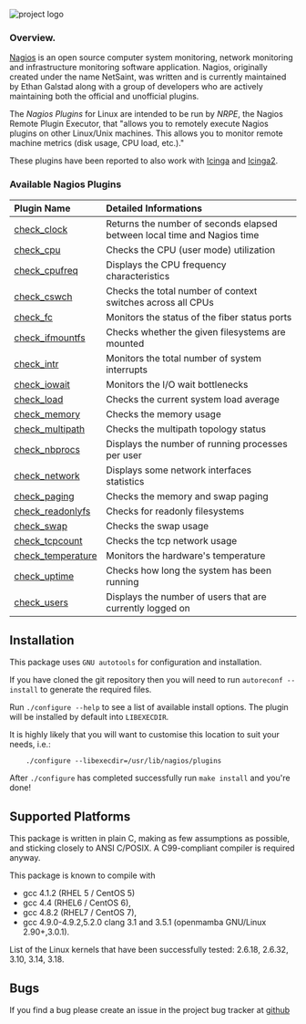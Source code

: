 ![project logo](https://madrisan.files.wordpress.com/2015/11/nagios-plugins-linux-logo-256.png)

### Overview.
[Nagios](http://www.nagios.org/) is an open source computer system monitoring, network monitoring and infrastructure monitoring software application. Nagios, originally created under the name NetSaint, was written and is currently maintained by Ethan Galstad along with a group of developers who are actively maintaining both the official and unofficial plugins.

The _Nagios Plugins_ for Linux are intended to be run by _NRPE_, the Nagios Remote Plugin Executor, that "allows you to remotely execute Nagios plugins on other Linux/Unix machines. This allows you to monitor remote machine metrics (disk usage, CPU load, etc.)."

These plugins have been reported to also work with 
[Icinga](https://www.icinga.org/) and
[Icinga2](https://www.icinga.org/icinga/icinga-2/).

### Available Nagios Plugins

| Plugin Name        | Detailed Informations   | 
|:------------------ |:----------------------- |
|[check_clock]       | Returns the number of seconds elapsed between local time and Nagios time | 
|[check_cpu]         | Checks the CPU (user mode) utilization     | 
|[check_cpufreq]     | Displays the CPU frequency characteristics |
|[check_cswch]       | Checks the total number of context switches across all CPUs |
|[check_fc]          | Monitors the status of the fiber status ports |
|[check_ifmountfs]   | Checks whether the given filesystems are mounted |
|[check_intr]        | Monitors the total number of system interrupts |
|[check_iowait]      | Monitors the I/O wait bottlenecks |
|[check_load]        | Checks the current system load average |
|[check_memory]      | Checks the memory usage |
|[check_multipath]   | Checks the multipath topology status |
|[check_nbprocs]     | Displays the number of running processes per user |
|[check_network]     | Displays some network interfaces statistics |
|[check_paging]      | Checks the memory and swap paging |
|[check_readonlyfs]  | Checks for readonly filesystems |
|[check_swap]        | Checks the swap usage |
|[check_tcpcount]    | Checks the tcp network usage |
|[check_temperature] | Monitors the hardware's temperature |
|[check_uptime]      | Checks how long the system has been running |
|[check_users]       | Displays the number of users that are currently logged on |

## Installation

This package uses `GNU autotools` for configuration and installation.

If you have cloned the git repository then you will need to run
`autoreconf --install` to generate the required files.

Run `./configure --help` to see a list of available install options.
The plugin will be installed by default into `LIBEXECDIR`.

It is highly likely that you will want to customise this location to
suit your needs, i.e.:

        ./configure --libexecdir=/usr/lib/nagios/plugins

After `./configure` has completed successfully run `make install` and
you're done!


## Supported Platforms

This package is written in plain C, making as few assumptions as possible, and
sticking closely to ANSI C/POSIX. 
A C99-compliant compiler is required anyway.

This package is known to compile with
* gcc 4.1.2 (RHEL 5 / CentOS 5)
* gcc 4.4 (RHEL6 / CentOS 6),
* gcc 4.8.2 (RHEL7 / CentOS 7),
* gcc 4.9.0-4.9.2,5.2.0 clang 3.1 and 3.5.1 (openmamba GNU/Linux 2.90+,3.0.1).

List of the Linux kernels that have been successfully tested: 2.6.18, 2.6.32, 3.10, 3.14, 3.18.


## Bugs

If you find a bug please create an issue in the project bug tracker at
[github](https://github.com/madrisan/nagios-plugins-linux/issues)


[check_clock]: https://github.com/madrisan/nagios-plugins-linux/wiki/Nagios-Plugin-check_clock
[check_cpu]: https://github.com/madrisan/nagios-plugins-linux/wiki/Nagios-Plugin-check_cpu
[check_cpufreq]: https://github.com/madrisan/nagios-plugins-linux/wiki/Nagios-Plugin-check_cpufreq
[check_cswch]: https://github.com/madrisan/nagios-plugins-linux/wiki/Nagios-Plugin-check_cswch
[check_fc]: https://github.com/madrisan/nagios-plugins-linux/wiki/Nagios-Plugin-check_fc
[check_ifmountfs]: https://github.com/madrisan/nagios-plugins-linux/wiki/Nagios-Plugin-check_ifmountfs
[check_intr]: https://github.com/madrisan/nagios-plugins-linux/wiki/Nagios-Plugin-check_intr
[check_iowait]: https://github.com/madrisan/nagios-plugins-linux/wiki/Nagios-Plugin-check_iowait
[check_load]: https://github.com/madrisan/nagios-plugins-linux/wiki/Nagios-Plugin-check_load
[check_memory]: https://github.com/madrisan/nagios-plugins-linux/wiki/Nagios-Plugin-check_memory
[check_multipath]: https://github.com/madrisan/nagios-plugins-linux/wiki/Nagios-Plugin-check_multipath
[check_nbprocs]: https://github.com/madrisan/nagios-plugins-linux/wiki/Nagios-Plugin-check_nbprocs
[check_network]: https://github.com/madrisan/nagios-plugins-linux/wiki/Nagios-Plugin-check_network
[check_paging]: https://github.com/madrisan/nagios-plugins-linux/wiki/Nagios-Plugin-check_paging
[check_readonlyfs]: https://github.com/madrisan/nagios-plugins-linux/wiki/Nagios-Plugin-check_readonlyfs
[check_swap]: https://github.com/madrisan/nagios-plugins-linux/wiki/Nagios-Plugin-check_swap
[check_tcpcount]: https://github.com/madrisan/nagios-plugins-linux/wiki/Nagios-Plugin-check_tcpcount
[check_temperature]: https://github.com/madrisan/nagios-plugins-linux/wiki/Nagios-Plugin-check_temperature
[check_uptime]: https://github.com/madrisan/nagios-plugins-linux/wiki/Nagios-Plugin-check_uptime
[check_users]: https://github.com/madrisan/nagios-plugins-linux/wiki/Nagios-Plugin-check_users
